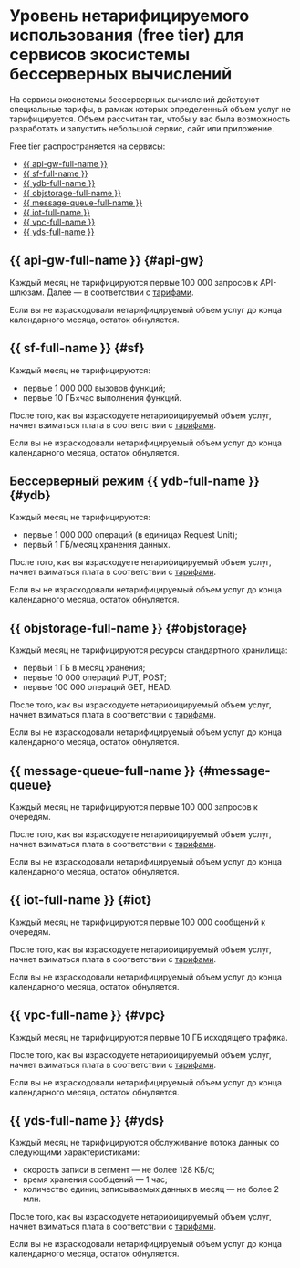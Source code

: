 #  Уровень нетарифицируемого использования (free tier) для сервисов экосистемы бессерверных вычислений

На сервисы экосистемы бессерверных вычислений действуют специальные тарифы, в рамках которых определенный объем услуг не тарифицируется. Объем рассчитан так, чтобы у вас была возможность разработать и запустить небольшой сервис, сайт или приложение.


Free tier распространяется на сервисы:
* [{{ api-gw-full-name }}](#api-gw)
* [{{ sf-full-name }}](#sf)
* [{{ ydb-full-name }}](#ydb)
* [{{ objstorage-full-name }}](#objstorage)
* [{{ message-queue-full-name }}](#message-queue)
* [{{ iot-full-name }}](#iot)
* [{{ vpc-full-name }}](#vpc)
* [{{ yds-full-name }}](#yds)

## {{ api-gw-full-name }} {#api-gw}

Каждый месяц не тарифицируются первые 100 000 запросов к API-шлюзам. Далее — в соответствии с [тарифами](../../api-gateway/pricing.md).

Если вы не израсходовали нетарифицируемый объем услуг до конца календарного месяца, остаток обнуляется.

## {{ sf-full-name }} {#sf}

Каждый месяц не тарифицируются:
* первые 1 000 000 вызовов функций;
* первые 10 ГБ×час выполнения функций.

После того, как вы израсходуете нетарифицируемый объем услуг, начнет взиматься плата в соответствии с [тарифами](../../functions/pricing.md).

Если вы не израсходовали нетарифицируемый объем услуг до конца календарного месяца, остаток обнуляется.

## Бессерверный режим {{ ydb-full-name }} {#ydb}

Каждый месяц не тарифицируются:
* первые 1 000 000 операций (в единицах Request Unit);
* первый 1 ГБ/месяц хранения данных.

После того, как вы израсходуете нетарифицируемый объем услуг, начнет взиматься плата в соответствии с [тарифами](../../ydb/pricing/serverless.md).

Если вы не израсходовали нетарифицируемый объем услуг до конца календарного месяца, остаток обнуляется.

## {{ objstorage-full-name }} {#objstorage}

Каждый месяц не тарифицируются ресурсы стандартного хранилища:
* первый 1 ГБ в месяц хранения;
* первые 10 000 операций PUT, POST;
* первые 100 000 операций GET, HEAD.

После того, как вы израсходуете нетарифицируемый объем услуг, начнет взиматься плата в соответствии с [тарифами](../../storage/pricing.md).

Если вы не израсходовали нетарифицируемый объем услуг до конца календарного месяца, остаток обнуляется.

## {{ message-queue-full-name }} {#message-queue}

Каждый месяц не тарифицируются первые 100 000 запросов к очередям.

После того, как вы израсходуете нетарифицируемый объем услуг, начнет взиматься плата в соответствии с [тарифами](../../message-queue/pricing.md).

Если вы не израсходовали нетарифицируемый объем услуг до конца календарного месяца, остаток обнуляется.

## {{ iot-full-name }} {#iot}

Каждый месяц не тарифицируются первые 100 000 сообщений к очередям.

После того, как вы израсходуете нетарифицируемый объем услуг, начнет взиматься плата в соответствии с [тарифами](../../iot-core/pricing.md).

Если вы не израсходовали нетарифицируемый объем услуг до конца календарного месяца, остаток обнуляется.

## {{ vpc-full-name }} {#vpc}

Каждый месяц не тарифицируются первые 10 ГБ исходящего трафика.

После того, как вы израсходуете нетарифицируемый объем услуг, начнет взиматься плата в соответствии с [тарифами](../../vpc/pricing.md).

Если вы не израсходовали нетарифицируемый объем услуг до конца календарного месяца, остаток обнуляется.

## {{ yds-full-name }} {#yds}

Каждый месяц не тарифицируются обслуживание потока данных со следующими характеристиками:

* скорость записи в сегмент — не более 128 КБ/с;
* время хранения сообщений — 1 час;
* количество единиц записываемых данных в месяц — не более 2 млн.

После того, как вы израсходуете нетарифицируемый объем услуг, начнет взиматься плата в соответствии с [тарифами](../../data-streams/pricing.md).

Если вы не израсходовали нетарифицируемый объем услуг до конца календарного месяца, остаток обнуляется.
